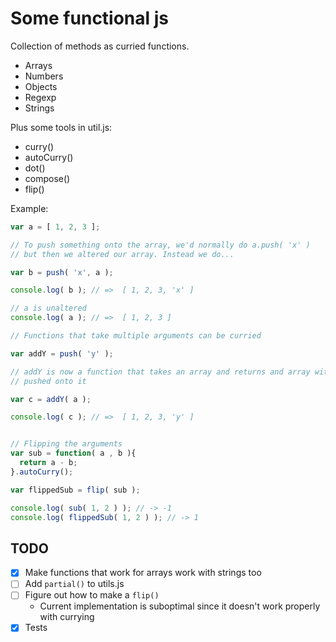 
# Some functional js

Collection of methods as curried functions.
* Arrays
* Numbers
* Objects
* Regexp
* Strings

Plus some tools in util.js:
* curry()
* autoCurry()
* dot()
* compose()
* flip()


Example:

```javascript
var a = [ 1, 2, 3 ];

// To push something onto the array, we'd normally do a.push( 'x' )
// but then we altered our array. Instead we do...

var b = push( 'x', a );

console.log( b ); // =>  [ 1, 2, 3, 'x' ]

// a is unaltered
console.log( a ); // =>  [ 1, 2, 3 ]

// Functions that take multiple arguments can be curried

var addY = push( 'y' );

// addY is now a function that takes an array and returns and array with 'y'
// pushed onto it

var c = addY( a );

console.log( c ); // =>  [ 1, 2, 3, 'y' ]


// Flipping the arguments
var sub = function( a , b ){ 
  return a - b;
}.autoCurry();

var flippedSub = flip( sub );

console.log( sub( 1, 2 ) ); // -> -1
console.log( flippedSub( 1, 2 ) ); // -> 1
```

## TODO
* [x] Make functions that work for arrays work with strings too
* [ ] Add `partial()` to utils.js
* [ ] Figure out how to make a `flip()`
  * Current implementation is suboptimal since it doesn't work properly with currying
* [x] Tests
